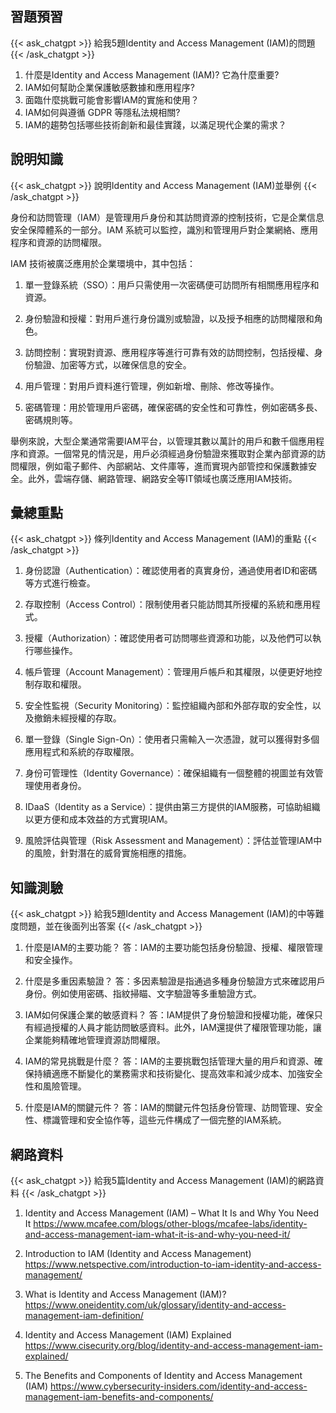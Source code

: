 ## 習題預習
{{< ask_chatgpt >}}
給我5題Identity and Access Management (IAM)的問題
{{< /ask_chatgpt >}}



1. 什麼是Identity and Access Management (IAM)? 它為什麼重要?
2. IAM如何幫助企業保護敏感數據和應用程序?
3. 面臨什麼挑戰可能會影響IAM的實施和使用？
4. IAM如何與遵循 GDPR 等隱私法規相關? 
5. IAM的趨勢包括哪些技術創新和最佳實踐，以滿足現代企業的需求？   

## 說明知識
{{< ask_chatgpt >}}
說明Identity and Access Management (IAM)並舉例
{{< /ask_chatgpt >}}



身份和訪問管理（IAM）是管理用戶身份和其訪問資源的控制技術，它是企業信息安全保障體系的一部分。IAM 系統可以監控，識別和管理用戶對企業網絡、應用程序和資源的訪問權限。

IAM 技術被廣泛應用於企業環境中，其中包括：

1. 單一登錄系統（SSO）：用戶只需使用一次密碼便可訪問所有相關應用程序和資源。

2. 身份驗證和授權：對用戶進行身份識別或驗證，以及授予相應的訪問權限和角色。

3. 訪問控制：實現對資源、應用程序等進行可靠有效的訪問控制，包括授權、身份驗證、加密等方式，以確保信息的安全。

4. 用戶管理：對用戶資料進行管理，例如新增、刪除、修改等操作。

5. 密碼管理：用於管理用戶密碼，確保密碼的安全性和可靠性，例如密碼多長、密碼規則等。

舉例來說，大型企業通常需要IAM平台，以管理其數以萬計的用戶和數千個應用程序和資源。一個常見的情況是，用戶必須經過身份驗證來獲取對企業內部資源的訪問權限，例如電子郵件、內部網站、文件庫等，進而實現內部管控和保護數據安全。此外，雲端存儲、網路管理、網路安全等IT領域也廣泛應用IAM技術。   

## 彙總重點
{{< ask_chatgpt >}}
條列Identity and Access Management (IAM)的重點
{{< /ask_chatgpt >}}



1. 身份認證（Authentication）：確認使用者的真實身份，通過使用者ID和密碼等方式進行檢查。

2. 存取控制（Access Control）：限制使用者只能訪問其所授權的系統和應用程式。

3. 授權（Authorization）：確認使用者可訪問哪些資源和功能，以及他們可以執行哪些操作。

4. 帳戶管理（Account Management）：管理用戶帳戶和其權限，以便更好地控制存取和權限。

5. 安全性監視（Security Monitoring）：監控組織內部和外部存取的安全性，以及撤銷未經授權的存取。

6. 單一登錄（Single Sign-On）：使用者只需輸入一次憑證，就可以獲得對多個應用程式和系統的存取權限。

7. 身份可管理性（Identity Governance）：確保組織有一個整體的視圖並有效管理使用者身份。

8. IDaaS（Identity as a Service）：提供由第三方提供的IAM服務，可協助組織以更方便和成本效益的方式實現IAM。

9. 風險評估與管理（Risk Assessment and Management）：評估並管理IAM中的風險，針對潛在的威脅實施相應的措施。   

## 知識測驗
{{< ask_chatgpt >}}
給我5題Identity and Access Management (IAM)的中等難度問題，並在後面列出答案
{{< /ask_chatgpt >}}



1. 什麼是IAM的主要功能？ 
答：IAM的主要功能包括身份驗證、授權、權限管理和安全操作。 

2. 什麼是多重因素驗證？ 
答：多因素驗證是指通過多種身份驗證方式來確認用戶身份。例如使用密碼、指紋掃瞄、文字驗證等多重驗證方式。 

3. IAM如何保護企業的敏感資料？ 
答：IAM提供了身份驗證和授權功能，確保只有經過授權的人員才能訪問敏感資料。此外，IAM還提供了權限管理功能，讓企業能夠精確地管理資源訪問權限。 

4. IAM的常見挑戰是什麼？ 
答：IAM的主要挑戰包括管理大量的用戶和資源、確保持續適應不斷變化的業務需求和技術變化、提高效率和減少成本、加強安全性和風險管理。 

5. 什麼是IAM的關鍵元件？ 
答：IAM的關鍵元件包括身份管理、訪問管理、安全性、標識管理和安全協作等，這些元件構成了一個完整的IAM系統。   

## 網路資料
{{< ask_chatgpt >}}
給我5篇Identity and Access Management (IAM)的網路資料
{{< /ask_chatgpt >}}



1. Identity and Access Management (IAM) – What It Is and Why You Need It
https://www.mcafee.com/blogs/other-blogs/mcafee-labs/identity-and-access-management-iam-what-it-is-and-why-you-need-it/

2. Introduction to IAM (Identity and Access Management)
https://www.netspective.com/introduction-to-iam-identity-and-access-management/

3. What is Identity and Access Management (IAM)?
https://www.oneidentity.com/uk/glossary/identity-and-access-management-iam-definition/

4. Identity and Access Management (IAM) Explained 
https://www.cisecurity.org/blog/identity-and-access-management-iam-explained/

5. The Benefits and Components of Identity and Access Management (IAM) 
https://www.cybersecurity-insiders.com/identity-and-access-management-iam-benefits-and-components/   

